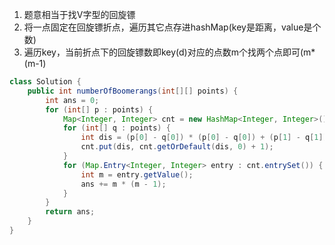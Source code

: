 1. 题意相当于找V字型的回旋镖
2. 将一点固定在回旋镖折点，遍历其它点存进hashMap(key是距离，value是个数)
3. 遍历key，当前折点下的回旋镖数即key(d)对应的点数m个找两个点即可(m*(m-1)

```java
class Solution {
    public int numberOfBoomerangs(int[][] points) {
        int ans = 0;
        for (int[] p : points) {
            Map<Integer, Integer> cnt = new HashMap<Integer, Integer>();
            for (int[] q : points) {
                int dis = (p[0] - q[0]) * (p[0] - q[0]) + (p[1] - q[1]) * (p[1] - q[1]);
                cnt.put(dis, cnt.getOrDefault(dis, 0) + 1);
            }
            for (Map.Entry<Integer, Integer> entry : cnt.entrySet()) {
                int m = entry.getValue();
                ans += m * (m - 1);
            }
        }
        return ans;
    }
}
```